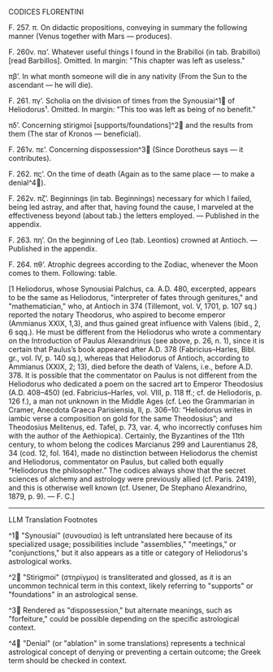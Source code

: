 CODICES FLORENTINI

F. 257. π. On didactic propositions, conveying in summary the following manner (Venus together with Mars — produces).

F. 260v. πα’. Whatever useful things I found in the Brabilloi (in tab. Brabilloi) [read Barbillos]. Omitted. In margin: "This chapter was left as useless."

πβ’. In what month someone will die in any nativity (From the Sun to the ascendant — he will die).

F. 261. πγ’. Scholia on the division of times from the Synousiai^1🤖 of Heliodorus¹. Omitted. In margin: "This too was left as being of no benefit."

πδ’. Concerning stirigmoi [supports/foundations]^2🤖 and the results from them (The star of Kronos — beneficial).

F. 261v. πε’. Concerning dispossession^3🤖 (Since Dorotheus says — it contributes).

F. 262. πς’. On the time of death (Again as to the same place — to make a denial^4🤖).

F. 262v. πζ’. Beginnings (in tab. Beginnings) necessary for which I failed, being led astray, and after that, having found the cause, I marveled at the effectiveness beyond (about tab.) the letters employed. — Published in the appendix.

F. 263. πη’. On the beginning of Leo (tab. Leontios) crowned at Antioch. — Published in the appendix.

F. 264. πθ’. Atrophic degrees according to the Zodiac, whenever the Moon comes to them. Following: table.

[1 Heliodorus, whose Synousiai Palchus, ca. A.D. 480, excerpted, appears to be the same as Heliodorus, "interpreter of fates through genitures," and "mathematician," who, at Antioch in 374 (Tillemont, vol. V, 1701, p. 107 sq.) reported the notary Theodorus, who aspired to become emperor (Ammianus XXIX, 1,3), and thus gained great influence with Valens (ibid., 2, 6 sqq.). He must be different from the Heliodorus who wrote a commentary on the Introduction of Paulus Alexandrinus (see above, p. 26, n. 1), since it is certain that Paulus’s book appeared after A.D. 378 (Fabricius–Harles, Bibl. gr., vol. IV, p. 140 sq.), whereas that Heliodorus of Antioch, according to Ammianus (XXIX, 2; 13), died before the death of Valens, i.e., before A.D. 378. It is possible that the commentator on Paulus is not different from the Heliodorus who dedicated a poem on the sacred art to Emperor Theodosius (A.D. 408–450) (ed. Fabricius–Harles, vol. VIII, p. 118 ff.; cf. de Heliodoris, p. 126 f.), a man not unknown in the Middle Ages (cf. Leo the Grammarian in Cramer, Anecdota Graeca Parisiensia, II, p. 306–10: “Heliodorus writes in iambic verse a composition on gold for the same Theodosius”; and Theodosius Melitenus, ed. Tafel, p. 73, var. 4, who incorrectly confuses him with the author of the Aethiopica). Certainly, the Byzantines of the 11th century, to whom belong the codices Marcianus 299 and Laurentianus 28, 34 (cod. 12, fol. 164), made no distinction between Heliodorus the chemist and Heliodorus, commentator on Paulus, but called both equally “Heliodorus the philosopher.” The codices always show that the secret sciences of alchemy and astrology were previously allied (cf. Paris. 2419), and this is otherwise well known (cf. Usener, De Stephano Alexandrino, 1879, p. 9). — F. C.]

---

LLM Translation Footnotes

^1🤖 "Synousiai" (συνουσίαι) is left untranslated here because of its specialized usage; possibilities include "assemblies," "meetings," or "conjunctions," but it also appears as a title or category of Heliodorus's astrological works.

^2🤖 "Stirigmoi" (στηρίγμοι) is transliterated and glossed, as it is an uncommon technical term in this context, likely referring to "supports" or "foundations" in an astrological sense.

^3🤖 Rendered as "dispossession," but alternate meanings, such as "forfeiture," could be possible depending on the specific astrological context.

^4🤖 "Denial" (or "ablation" in some translations) represents a technical astrological concept of denying or preventing a certain outcome; the Greek term should be checked in context.